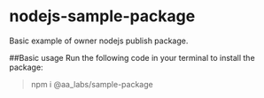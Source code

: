 # nodejs-sample-package
Basic example of owner nodejs publish package.

##Basic usage
Run the following code in your terminal to install the package:
> npm i @aa_labs/sample-package 

